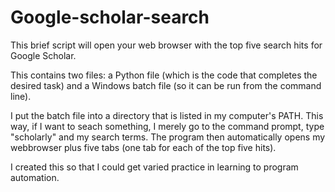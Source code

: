 # Google-scholar-search
This brief script will open your web browser with the top five search hits for Google Scholar.

This contains two files: a Python file (which is the code that completes the desired task) and a Windows batch file (so it can be run from the command line).

I put the batch file into a directory that is listed in my computer's PATH. This way, if I want to seach something, I merely go to the command prompt, type "scholarly" and my search terms. The program then automatically opens my webbrowser plus five tabs (one tab for each of the top five hits).

I created this so that I could get varied practice in learning to program automation.
